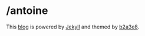 # /antoine

This [blog](https://aneveux.github.io) is powered by [Jekyll](https://jekyllrb.com) and themed by [b2a3e8](https://github.com/b2a3e8/jekyll-theme-console).
